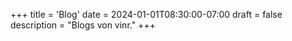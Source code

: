 +++
title = 'Blog'
date = 2024-01-01T08:30:00-07:00
draft = false
description = "Blogs von vinr."
+++
